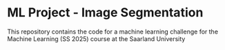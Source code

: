 # ML Project - Image Segmentation

This repository contains the code for a machine learning challenge for the Machine Learning (SS 2025) course at the Saarland University
